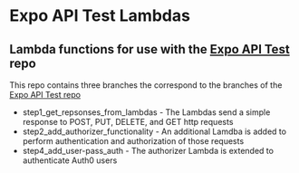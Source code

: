 ﻿# Expo API Test Lambdas

## Lambda functions for use with the [Expo API Test](https://github.com/reggie3/Expo_API_Test) repo

This repo contains three branches the correspond to the branches of the [Expo API Test repo](https://github.com/reggie3/Expo_API_Test)

* step1_get_repsonses_from_lambdas - The Lambdas send a simple response to POST, PUT, DELETE, and GET http requests
* step2_add_authorizer_functionality - An additional Lamdba is added to perform authentication and authorization of those requests
* step4_add_user-pass_auth - The authorizer Lambda is extended to authenticate Auth0 users
